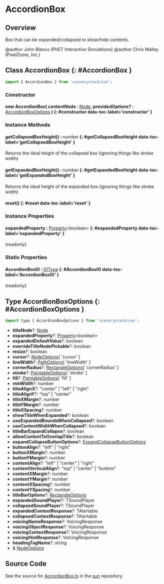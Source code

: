 # AccordionBox

## Overview

Box that can be expanded/collapsed to show/hide contents.

@author John Blanco (PhET Interactive Simulations)
@author Chris Malley (PixelZoom, Inc.)

## Class AccordionBox {: #AccordionBox }


```js
import { AccordionBox } from 'scenerystack/sun';
```
### Constructor

#### new AccordionBox( contentNode : <span style="font-weight: 400;">[Node](../scenery/Node.md)</span>, providedOptions? : <span style="font-weight: 400;">[AccordionBoxOptions](../sun/AccordionBox.md#AccordionBoxOptions)</span> ) {: #constructor data-toc-label='constructor' }

### Instance Methods

#### getCollapsedBoxHeight() : <span style="font-weight: 400;"><span style="color: hsla(calc(var(--md-hue) + 180deg),80%,40%,1);">number</span></span> {: #getCollapsedBoxHeight data-toc-label='getCollapsedBoxHeight' }

Returns the ideal height of the collapsed box (ignoring things like stroke width)

#### getExpandedBoxHeight() : <span style="font-weight: 400;"><span style="color: hsla(calc(var(--md-hue) + 180deg),80%,40%,1);">number</span></span> {: #getExpandedBoxHeight data-toc-label='getExpandedBoxHeight' }

Returns the ideal height of the expanded box (ignoring things like stroke width)

#### reset() {: #reset data-toc-label='reset' }

### Instance Properties

#### expandedProperty : <span style="font-weight: 400;">[Property](../axon/Property.md)&lt;<span style="color: hsla(calc(var(--md-hue) + 180deg),80%,40%,1);">boolean</span>&gt;</span> {: #expandedProperty data-toc-label='expandedProperty' }

(readonly)

### Static Properties

#### AccordionBoxIO : <span style="font-weight: 400;">[IOType](../tandem/IOType.md)</span> {: #AccordionBoxIO data-toc-label='AccordionBoxIO' }

(readonly)



## Type AccordionBoxOptions {: #AccordionBoxOptions }


```js
import type { AccordionBoxOptions } from 'scenerystack/sun';
```


- **titleNode**?: [Node](../scenery/Node.md)
- **expandedProperty**?: [Property](../axon/Property.md)&lt;<span style="color: hsla(calc(var(--md-hue) + 180deg),80%,40%,1);">boolean</span>&gt;
- **expandedDefaultValue**?: <span style="color: hsla(calc(var(--md-hue) + 180deg),80%,40%,1);">boolean</span>
- **overrideTitleNodePickable**?: <span style="color: hsla(calc(var(--md-hue) + 180deg),80%,40%,1);">boolean</span>
- **resize**?: <span style="color: hsla(calc(var(--md-hue) + 180deg),80%,40%,1);">boolean</span>
- **cursor**?: [NodeOptions](../scenery/Node.md#NodeOptions)[ 'cursor' ]
- **lineWidth**?: [PathOptions](../scenery/Path.md#PathOptions)[ 'lineWidth' ]
- **cornerRadius**?: [RectangleOptions](../scenery/Rectangle.md#RectangleOptions)[ 'cornerRadius' ]
- **stroke**?: [PaintableOptions](../scenery/Paintable.md#PaintableOptions)[ 'stroke' ]
- **fill**?: [PaintableOptions](../scenery/Paintable.md#PaintableOptions)[ 'fill' ]
- **minWidth**?: <span style="color: hsla(calc(var(--md-hue) + 180deg),80%,40%,1);">number</span>
- **titleAlignX**?: "center" | "left" | "right"
- **titleAlignY**?: "top" | "center"
- **titleXMargin**?: <span style="color: hsla(calc(var(--md-hue) + 180deg),80%,40%,1);">number</span>
- **titleYMargin**?: <span style="color: hsla(calc(var(--md-hue) + 180deg),80%,40%,1);">number</span>
- **titleXSpacing**?: <span style="color: hsla(calc(var(--md-hue) + 180deg),80%,40%,1);">number</span>
- **showTitleWhenExpanded**?: <span style="color: hsla(calc(var(--md-hue) + 180deg),80%,40%,1);">boolean</span>
- **useExpandedBoundsWhenCollapsed**?: <span style="color: hsla(calc(var(--md-hue) + 180deg),80%,40%,1);">boolean</span>
- **useContentWidthWhenCollapsed**?: <span style="color: hsla(calc(var(--md-hue) + 180deg),80%,40%,1);">boolean</span>
- **titleBarExpandCollapse**?: <span style="color: hsla(calc(var(--md-hue) + 180deg),80%,40%,1);">boolean</span>
- **allowContentToOverlapTitle**?: <span style="color: hsla(calc(var(--md-hue) + 180deg),80%,40%,1);">boolean</span>
- **expandCollapseButtonOptions**?: [ExpandCollapseButtonOptions](../sun/ExpandCollapseButton.md#ExpandCollapseButtonOptions)
- **buttonAlign**?: "left" | "right"
- **buttonXMargin**?: <span style="color: hsla(calc(var(--md-hue) + 180deg),80%,40%,1);">number</span>
- **buttonYMargin**?: <span style="color: hsla(calc(var(--md-hue) + 180deg),80%,40%,1);">number</span>
- **contentAlign**?: "left" | "center" | "right"
- **contentVerticalAlign**?: "top" | "center" | "bottom"
- **contentXMargin**?: <span style="color: hsla(calc(var(--md-hue) + 180deg),80%,40%,1);">number</span>
- **contentYMargin**?: <span style="color: hsla(calc(var(--md-hue) + 180deg),80%,40%,1);">number</span>
- **contentXSpacing**?: <span style="color: hsla(calc(var(--md-hue) + 180deg),80%,40%,1);">number</span>
- **contentYSpacing**?: <span style="color: hsla(calc(var(--md-hue) + 180deg),80%,40%,1);">number</span>
- **titleBarOptions**?: [RectangleOptions](../scenery/Rectangle.md#RectangleOptions)
- **expandedSoundPlayer**?: TSoundPlayer
- **collapsedSoundPlayer**?: TSoundPlayer
- **expandedContextResponse**?: TAlertable
- **collapsedContextResponse**?: TAlertable
- **voicingNameResponse**?: VoicingResponse
- **voicingObjectResponse**?: VoicingResponse
- **voicingContextResponse**?: VoicingResponse
- **voicingHintResponse**?: VoicingResponse
- **headingTagName**?: <span style="color: hsla(calc(var(--md-hue) + 180deg),80%,40%,1);">string</span>
- &amp; [NodeOptions](../scenery/Node.md#NodeOptions)




## Source Code

See the source for [AccordionBox.ts](https://github.com/phetsims/sun/blob/main/js/AccordionBox.ts) in the [sun](https://github.com/phetsims/sun) repository.
